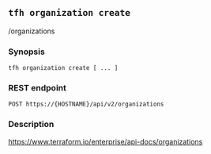 ## `tfh organization create`

/organizations

### Synopsis

    tfh organization create [ ... ]

### REST endpoint

    POST https://{HOSTNAME}/api/v2/organizations

### Description

https://www.terraform.io/enterprise/api-docs/organizations

